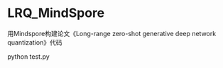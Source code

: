 # LRQ_MindSpore

用Mindspore构建论文《Long-range zero-shot generative deep network quantization》代码


python test.py

